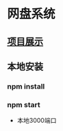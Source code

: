 网盘系统  
=======
[项目展示](http://www.xyz233.com)  
-------
本地安装<br/>
-------
### npm install
### npm start
* 本地3000端口
